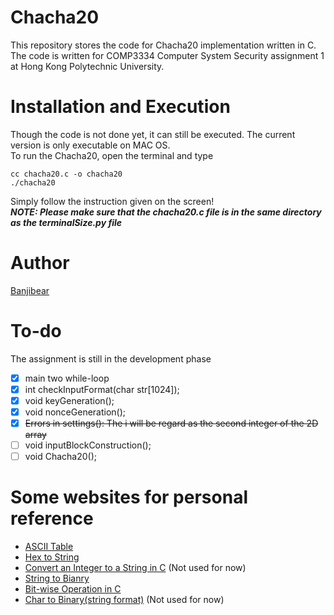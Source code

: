 # Chacha20
This repository stores the code for Chacha20 implementation written in C.  
The code is written for COMP3334 Computer System Security assignment 1 at Hong Kong Polytechnic University.  

# Installation and Execution
Though the code is not done yet, it can still be executed. The current version is only executable on MAC OS.  
To run the Chacha20, open the terminal and type
```shell
cc chacha20.c -o chacha20
./chacha20
```
Simply follow the instruction given on the screen!  
***NOTE: Please make sure that the chacha20.c file is in the same directory as the terminalSize.py file***

# Author
[Banjibear](https://github.com/BanjiBear)

# To-do
The assignment is still in the development phase
- [x] main two while-loop
- [x] int checkInputFormat(char str[1024]);
- [x] void keyGeneration();
- [x] void nonceGeneration();
- [x] ~~Errors in settings(): The i will be regard as the second integer of the 2D array~~
- [ ] void inputBlockConstruction();
- [ ] void Chacha20();

# Some websites for personal reference
- [ASCII Table](https://www.asciitable.com/)
- [Hex to String](https://codebeautify.org/hex-string-converter)
- [Convert an Integer to a String in C](https://www.delftstack.com/howto/c/how-to-convert-an-integer-to-a-string-in-c/) (Not used for now)
- [String to Bianry](https://www.rapidtables.com/convert/number/string-to-binary.html)
- [Bit-wise Operation in C](https://www.geeksforgeeks.org/bitwise-operators-in-c-cpp/)
- [Char to Binary(string format)](https://stackoverflow.com/questions/7863499/conversion-of-char-to-binary-in-c) (Not used for now)

